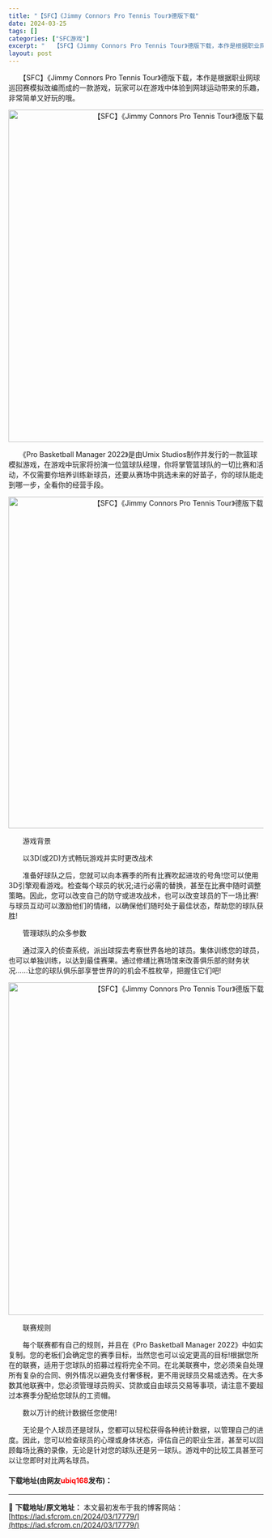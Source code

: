 ```yaml
---
title: "【SFC】《Jimmy Connors Pro Tennis Tour》德版下载"
date: 2024-03-25
tags: []
categories: ["SFC游戏"]
excerpt: "　　【SFC】《Jimmy Connors Pro Tennis Tour》德版下载，本作是根据职业网球巡回赛模拟改编而成的一款游戏，玩家可以在游戏中体验到网球运动带来的乐趣，非常简单又好玩的哦。 　　《Pro Basketball Manager 2022》是由Umix Studios制作并发行的&hellip;"
layout: post
---
```


 <p>　　【SFC】《Jimmy Connors Pro Tennis Tour》德版下载，本作是根据职业网球巡回赛模拟改编而成的一款游戏，玩家可以在游戏中体验到网球运动带来的乐趣，非常简单又好玩的哦。</p> <p align="center"><img align="" border="0" src="https://lad.sfcrom.cn/wp-content/uploads/2024/03/20240324_6600bbdc90edc.png" width="656" alt="【SFC】《Jimmy Connors Pro Tennis Tour》德版下载" /></p> <p>　　《Pro Basketball Manager 2022》是由Umix Studios制作并发行的一款篮球模拟游戏，在游戏中玩家将扮演一位篮球队经理，你将掌管篮球队的一切比赛和活动，不仅需要你培养训练新球员，还要从赛场中挑选未来的好苗子，你的球队能走到哪一步，全看你的经营手段。</p> <p align="center"><img align="" border="0" src="https://lad.sfcrom.cn/wp-content/uploads/2024/03/20240324_6600bbdddba24.png" width="655" alt="【SFC】《Jimmy Connors Pro Tennis Tour》德版下载" /></p> <p>　　游戏背景</p> <p>　　以3D(或2D)方式畅玩游戏并实时更改战术</p> <p>　　准备好球队之后，您就可以向本赛季的所有比赛吹起进攻的号角!您可以使用3D引擎观看游戏。检查每个球员的状况;进行必需的替换，甚至在比赛中随时调整策略。因此，您可以改变自己的防守或进攻战术，也可以改变球员的下一场比赛!与球员互动可以激励他们的情绪，以确保他们随时处于最佳状态，帮助您的球队获胜!</p> <p>　　管理球队的众多参数</p> <p>　　通过深入的侦查系统，派出球探去考察世界各地的球员。集体训练您的球员，也可以单独训练，以达到最佳赛果。通过修缮比赛场馆来改善俱乐部的财务状况......让您的球队俱乐部享誉世界的的机会不胜枚举，把握住它们吧!</p> <p align="center"><img align="" border="0" src="https://lad.sfcrom.cn/wp-content/uploads/2024/03/20240324_6600bbdf36ef5.png" width="657" alt="【SFC】《Jimmy Connors Pro Tennis Tour》德版下载" /></p> <p>　　联赛规则</p> <p>　　每个联赛都有自己的规则，并且在《Pro Basketball Manager 2022》中如实复制。您的老板们会确定您的赛季目标，当然您也可以设定更高的目标!根据您所在的联赛，适用于您球队的招募过程将完全不同。在北美联赛中，您必须亲自处理所有复杂的合同、例外情况以避免支付奢侈税，更不用说球员交易或选秀。在大多数其他联赛中，您必须管理球员购买、贷款或自由球员交易等事项，请注意不要超过本赛季分配给您球队的工资帽。</p> <p>　　数以万计的统计数据任您使用!</p> <p>　　无论是个人球员还是球队，您都可以轻松获得各种统计数据，以管理自己的进度。因此，您可以检查球员的心理或身体状态，评估自己的职业生涯，甚至可以回顾每场比赛的录像，无论是针对您的球队还是另一球队。游戏中的比较工具甚至可以让您即时对比两名球员。</p> <p><h4>下载地址(由网友<font color="red">ubiq168</font>发布)：</h4></p> 

---
📖 **下载地址/原文地址：** 本文最初发布于我的博客网站：[https://lad.sfcrom.cn/2024/03/17779/](https://lad.sfcrom.cn/2024/03/17779/)
